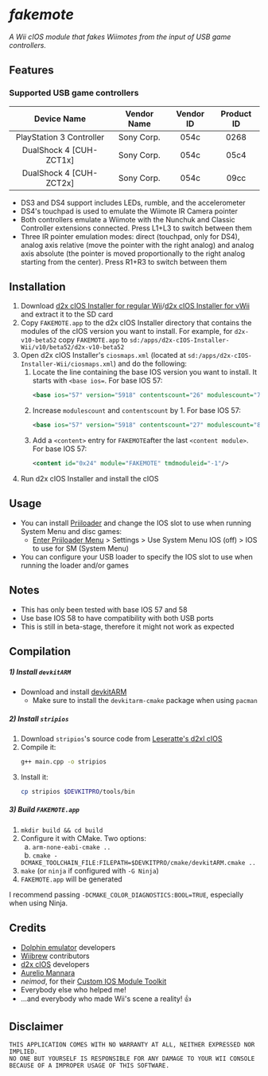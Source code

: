 # *_fakemote_*
_A Wii cIOS module that fakes Wiimotes from the input of USB game controllers._

## Features

### Supported USB game controllers
| Device Name              | Vendor Name | Vendor ID | Product ID |
|:------------------------:|:-----------:|:---------:|:----------:|
| PlayStation 3 Controller | Sony Corp.  | 054c      | 0268       |
| DualShock 4 [CUH-ZCT1x]  | Sony Corp.  | 054c      | 05c4       |
| DualShock 4 [CUH-ZCT2x]  | Sony Corp.  | 054c      | 09cc       |

- DS3 and DS4 support includes LEDs, rumble, and the accelerometer
- DS4's touchpad is used to emulate the Wiimote IR Camera pointer
- Both controllers emulate a Wiimote with the Nunchuk and Classic Controller extensions connected. Press L1+L3 to switch between them
- Three IR pointer emulation modes: direct (touchpad, only for DS4), analog axis relative (move the pointer with the right analog) and analog axis absolute (the pointer is moved proportionally to the right analog starting from the center). Press R1+R3 to switch between them

## Installation
1) Download [d2x cIOS Installer for regular Wii](https://wii.guide/cios.html)/[d2x cIOS Installer for vWii](https://wiiu.hacks.guide/#/vwii-modding) and extract it to the SD card
2) Copy `FAKEMOTE.app` to the d2x cIOS Installer directory that contains the modules of the cIOS version you want to install.
   For example, for `d2x-v10-beta52` copy `FAKEMOTE.app` to `sd:/apps/d2x-cIOS-Installer-Wii/v10/beta52/d2x-v10-beta52`
3) Open d2x cIOS Installer's `ciosmaps.xml` (located at `sd:/apps/d2x-cIOS-Installer-Wii/ciosmaps.xml`) and do the following:
   1) Locate the line containing the base IOS version you want to install. It starts with `<base ios=`.
      For base IOS 57:
      ```xml
      <base ios="57" version="5918" contentscount="26" modulescount="7">
      ```
   3) Increase `modulescount` and `contentscount` by 1.
      For base IOS 57:
      ```xml
      <base ios="57" version="5918" contentscount="27" modulescount="8">
      ```
   3) Add a `<content>` entry for `FAKEMOTE`after the last `<content module>`.
      For base IOS 57:
      ```xml
      <content id="0x24" module="FAKEMOTE" tmdmoduleid="-1"/>
      ```
4) Run d2x cIOS Installer and install the cIOS

## Usage
- You can install [Priiloader](https://wii.guide/priiloader.html) and change the IOS slot to use when running System Menu and disc games:
   - [Enter Priiloader Menu](https://wii.guide/priiloader.html#section-iii---entering-priiloader) > Settings > Use System Menu IOS (off) > IOS to use for SM (System Menu)
- You can configure your USB loader to specify the IOS slot to use when running the loader and/or games

## Notes
- This has only been tested with base IOS 57 and 58
- Use base IOS 58 to have compatibility with both USB ports
- This is still in beta-stage, therefore it might not work as expected

## Compilation

##### 1) Install `devkitARM`
- Download and install [devkitARM](https://devkitpro.org/wiki/Getting_Started)
   - Make sure to install the `devkitarm-cmake` package when using `pacman`

##### 2) Install `stripios`
1) Download `stripios`'s source code from [Leseratte's d2xl cIOS](https://github.com/Leseratte10/d2xl-cios/tree/master/stripios)
2) Compile it:
   ```bash
   g++ main.cpp -o stripios
   ```
3) Install it:
   ```bash
   cp stripios $DEVKITPRO/tools/bin
   ```

##### 3) Build `FAKEMOTE.app`
1. `mkdir build && cd build`
2. Configure it with CMake. Two options:\
  &ensp;a. `arm-none-eabi-cmake ..`\
  &ensp;b. `cmake -DCMAKE_TOOLCHAIN_FILE:FILEPATH=$DEVKITPRO/cmake/devkitARM.cmake ..`
3. `make` (or `ninja` if configured with `-G Ninja`)
4. `FAKEMOTE.app` will be generated

I recommend passing `-DCMAKE_COLOR_DIAGNOSTICS:BOOL=TRUE`, especially when using Ninja.

## Credits
- [Dolphin emulator](https://dolphin-emu.org/) developers
- [Wiibrew](https://wiibrew.org/) contributors
- [d2x cIOS](https://github.com/davebaol/d2x-cios) developers
- [Aurelio Mannara](https://twitter.com/AurelioMannara/)
- _neimod_, for their [Custom IOS Module Toolkit](http://wiibrew.org/wiki/Custom_IOS_Module_Toolkit)
- Everybody else who helped me!
- ...and everybody who made Wii's scene a reality! 👍

## Disclaimer
````
THIS APPLICATION COMES WITH NO WARRANTY AT ALL, NEITHER EXPRESSED NOR IMPLIED.
NO ONE BUT YOURSELF IS RESPONSIBLE FOR ANY DAMAGE TO YOUR WII CONSOLE BECAUSE OF A IMPROPER USAGE OF THIS SOFTWARE.
````
